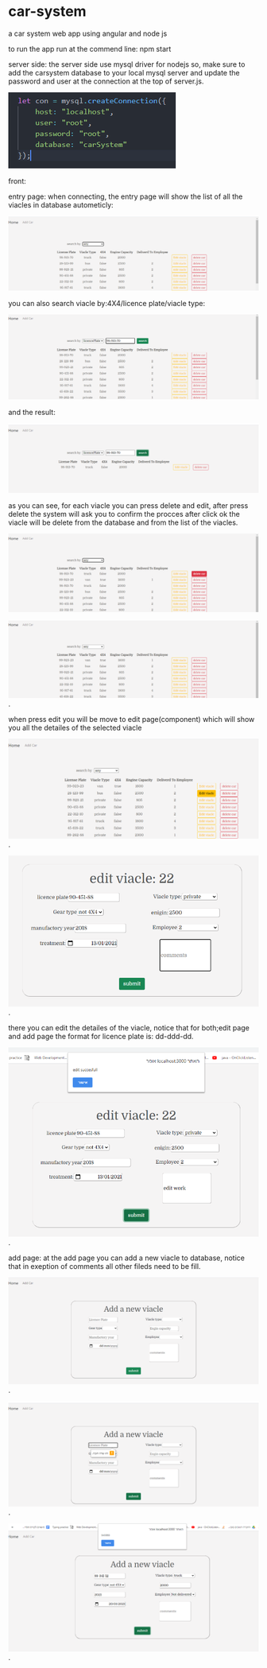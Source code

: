 # car-system
a car system web app using angular and node js

to run the app run at the commend line: npm start

server side:
the server side use mysql driver for nodejs so, make sure to add 
the carsystem database to your local mysql server and update the password and user 
at the connection at the top of server.js.

![Alt text](https://github.com/amitai1992/car-system/blob/main/system-images/serversql.png?raw=true "Title")

front:

entry page: when connecting, the entry page will show the list of all the viacles in database autometicly:

![Alt text](https://github.com/amitai1992/car-system/blob/main/system-images/home.png?raw=true "Title")

you can also search viacle by:4X4/licence plate/viacle type:

![Alt text](https://github.com/amitai1992/car-system/blob/main/system-images/search.png?raw=true "Title")


and the result:


![Alt text](https://github.com/amitai1992/car-system/blob/main/system-images/searchresult.png?raw=true "Title")


as you can see, for each viacle you can press delete and edit, after press delete the system will ask you to confirm
the procces after click ok the viacle will be delete from the database and from the list of the viacles.

![Alt text](https://github.com/amitai1992/car-system/blob/main/system-images/delete.png?raw=true "Title")

![Alt text](https://github.com/amitai1992/car-system/blob/main/system-images/deleteResult.png?raw=true "Title").

when press edit you will be move to edit page(component) which will show you all the detailes of the selected viacle

![Alt text](https://github.com/amitai1992/car-system/blob/main/system-images/click%20edit.png?raw=true "Title").

![Alt text](https://github.com/amitai1992/car-system/blob/main/system-images/edit%20page.png?raw=true "Title").

there you can edit the detailes of the viacle, notice that for both;edit page and add page the format for licence plate is: dd-ddd-dd.

![Alt text](https://github.com/amitai1992/car-system/blob/main/system-images/edit%20work.png?raw=true "Title").


add page:
at the add page you can add a new viacle to database, notice that in exeption of comments all other fileds need to be fill.

![Alt text](https://github.com/amitai1992/car-system/blob/main/system-images/addCar.png?raw=true "Title").


![Alt text](https://github.com/amitai1992/car-system/blob/main/system-images/add%20car%20licence%20pattern.png?raw=true "Title").


![Alt text](https://github.com/amitai1992/car-system/blob/main/system-images/add%20confirm.png?raw=true "Title").

